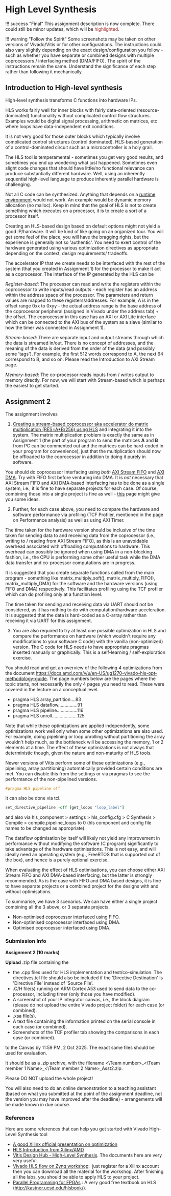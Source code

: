 # High Level Synthesis

!!! success "Final"
    This assignment description is now complete. There could still be minor updates, which will be <span style="color: brown;">highlighted</span>. 

!!! warning "Follow the Spirit"
    Some screenshots may be taken on other versions of Vivado/Vitis or for other configurations. The instructions could also vary slightly depending on the exact design/configuration you follow - such as whether you have separate or combined designs with multiple coprocessors / interfacing method (DMA/FIFO). The spirit of the instructions remain the same. Understand the significance of each step rather than following it mechanically.

## Introduction to High-level synthesis

High-level synthesis transforms C functions into hardware IPs.

HLS works fairly well for inner blocks with fairly data-oriented (resource-dominated) functionality without complicated control flow structures. Examples would be digital signal processing, arithmetic on matrices, etc where loops have data-independent exit conditions.

It is not very good for those outer blocks which typically involve complicated control structures (control dominated). HLS-based generation of a control-dominated circuit such as a microcontroller is a holy grail.

The HLS tool is temperamental - sometimes you get very good results, and sometimes you end up wondering what just happened. Sometimes even slight code changes that should have little/no functional relevance can produce substantially different hardware. Well, using an inherently sequential high-level language to produce inherently parallel hardware is challenging.

Not all C code can be synthesized. Anything that depends on a [runtime environment](https://en.wikipedia.org/wiki/Runtime_system) would not work. An example would be dynamic memory allocation (no malloc). Keep in mind that the goal of HLS is not to create something which executes on a processor, it is to create a sort of a processor itself.

Creating an HLS-based design based on default options might not yield a good IP/hardware. It will be kind of like going on an organized tour. You will get some feel of the place, you will have the bragging rights, but the experience is generally not so 'authentic'. You need to exert control of the hardware generated using various optimization directives as appropriate depending on the context, design requirements/ tradeoffs.

The accelerator IP that we create needs to be interfaced with the rest of the system (that you created in Assignment 1) for the processor to make it act as a coprocessor. The interface of the IP generated by the HLS can be

_Register-based_: The processor can read and write the registers within the coprocessor to write inputs/read outputs - each register has an address within the address space of the processor. The parameters and return values are mapped to these registers/addresses. For example, A is in the offset range 0xx to 0xyy - the actual address range is the base address of the coprocessor peripheral (assigned in Vivado under the address tab) + the offset. The coprocessor in this case has an AXI or AXI Lite interface which can be connected to the AXI bus of the system as a slave (similar to how the timer was connected in Assignment 1).

_Stream-based_: There are separate input and output streams through which the data is streamed in/out. There is no concept of addresses, and the meaning of the data is derived from the order of the data (and possibly some 'tags'). For example, the first 512 words correspond to A, the next 64 correspond to B, and so on. Please read the Introduction to AXI Stream page.

_Memory-based_: The co-processor reads inputs from / writes output to memory directly.
For now, we will start with Stream-based which is perhaps the easiest to get started. 

## Assignment 2

The assignment involves

1) [Creating a stream-based coprocessor aka accelerator do matrix multiplication (RES=A*B/256) using HLS](2_HLSFLow.md) and integrating it into the system. The matrix multiplication problem is exactly the same as in Assignment 1 (the part of your program to send the matrices **A** and **B** from PC can be commented out and the matrices can be hard-coded in your program for convenience), just that the multiplication should now be offloaded to the coprocessor in addition to doing it purely in software. 

You should do coprocessor Interfacing using _both_ [AXI Stream FIFO](3_FIFO.md) and [AXI DMA](4_DMA.md). Try with FIFO first before venturing into DMA. It is _not_ necessary that AXI Stream FIFO and AXI DMA-based interfacing has to be done as a single system, i.e., it is fine to have separate projects for each case. Of course, combining those into a single project is fine as well - [this](3_MultipleCoPro.md) page might give you some ideas. 

2) Further, for each case above, you need to compare the hardware and software performance via profiling (TCF Profiler, mentioned in the page on Performance analysis) as well as using AXI Timer.

The time taken for the hardware version should be inclusive of the time taken for sending data to and receiving data from the coprocessor (i.e., writing to / reading from AXI Stream FIFO), as this is an unavoidable overhead associated with offloading computations to hardware. This overhead can possibly be ignored when using DMA in a non-blocking fashion, i.e., the CPU is performing some other useful task while the DMA data transfer and co-processor computations are in progress.

It is suggested that you create separate functions called from the main program - something like matrix_multiply_soft(), matrix_multiply_FIFO(), matrix_multiply_DMA) for the software and the hardware versions (using FIFO and DMA) respectively. This facilitates profiling using the TCF profiler which can do profiling only at a function level.

The time taken for sending and receiving data via UART should not be considered, as it has nothing to do with computation/hardware acceleration. It is suggested that the data is hard-coded as a C-array rather than receiving it via UART for this assignment.

3) You are also required to try at least one possible optimization in HLS and compare the performance on hardware (which wouldn't require any modifications to your software C code) with the vanilla (non-optimized) version. The C code for HLS needs to have appropriate pragmas inserted manually or graphically. This is a self-learning / self-exploration exercise.

You should read and get an overview of the following 4 optimizations from the document https://docs.amd.com/v/u/en-US/ug1270-vivado-hls-opt-methodology-guide. The page numbers below are the pages where the topic starts, not necessarily the only 4 pages you need to read. These were covered in the lecture on a conceptual level.

* pragma HLS array_partition....83
* pragma HLS dataflow...............91
* pragma HLS pipeline................116
* pragma HLS unroll....................125

Note that while these optimizations are applied independently, some optimizations work well only when some other optimizations are also used. For example, doing pipelining or loop unrolling without partitioning the array wouldn't help much, as the bottleneck will be accessing the memory, 1 or 2 elements at a time. The effect of these optimizations is not always that deterministic though, given the nature and non-maturity of HLS tools. 

Newer versions of Vitis perform some of these optimizations (e.g., pipelining, array partitioning) automatically provided certain conditions are met. You can disable this from the settings or via pragmas to see the performance of the non-pipelined versions.

``` c
#pragma HLS pipeline off
```

It can also be done via tcl.

``` tcl
set_directive_pipeline -off [get_loops "loop_label"]
```

and also via hls_component > settings > hls_config.cfg > C Synthesis > Compile > compile.pipeline_loops to 0 (hls component and config file names to be changed as appropriate).

The dataflow optimisation by itself will likely not yield any improvement in performance without modifying the software (C program) significantly to take advantage of the hardware optimisations. This is not easy, and will ideally need an operating system (e.g., FreeRTOS that is supported out of the box), and hence is a purely optional exercise.

When evaluating the effect of HLS optimisations, you can choose either AXI Stream FIFO and AXI DMA-based interfacing, but the latter is strongly recommended. As is the case with FIFO and DMA based designs, it is fine to have separate projects or a combined project for the designs with and without optimisations.

To summarise, we have 3 scenarios. We can have either a single project combining all the 3 above, or 3 separate projects.

* Non-optimised coprocessor interfaced using FIFO.
* Non-optimised coprocessor interfaced using DMA.
* Optimised coprocessor interfaced using DMA.

### Submission Info

**Assignment 2 (10 marks)**

**Upload** .zip file containing the

* the .cpp files used for HLS implementation and test/co-simulation. The directives.tcl file should also be included if the 'Directive Destination' is 'Directive File' instead of 'Source File'.
* .C/H file(s) running on ARM Cortex A53 used to send data to the co-processor, including timer (only those you have modified).
* A screenshot of your IP integrator canvas, i.e., the block diagram (please do not upload the entire Vivado project folder) for each case (or combined).
* .xsa file(s).
* A text file containing the information printed on the serial console in each case (or combined).
* Screenshots of the TCF profiler tab showing the comparisons in each case (or combined).

to the Canvas by 11:59 PM, 2 Oct 2025. The exact same files should be used for evaluation.

It should be as a .zip archive, with the filename  \<\Team number>\_<\Team member 1 Name>\_\<\Team member 2 Name>_Asst2.zip.

Please DO NOT upload the whole project!

You will also need to do an online demonstration to a teaching assistant (based on what you submitted at the point of the assignment deadline, not the version you may have improved after the deadline) - arrangements will be made known in due course.

### References

Here are some references that can help you get started with Vivado High-Level Synthesis tool

- [A good Xilinx official presentation on optimization](http://users.ece.utexas.edu/~gerstl/ee382v_f14/soc/vivado_hls/VivadoHLS_Improving_Performance.pdf)
- [HLS Introduction from Xilinx/AMD](https://docs.amd.com/r/en-US/ug1399-vitis-hls)
- [Vitis Design Hub - High-Level Synthesis](https://docs.amd.com/v/u/en-US/dh0090-vitis-hls-hub). The documents here are very very useful.
- [Vivado HLS flow on Zynq workshop](https://www.amd.com/en/corporate/university-program/vivado/vivado-workshops/vivado-high-level-synthesis-flow-zynq.html):  just register for a Xilinx account then you can download all the material for the workshop. After finishing all the labs, you should be able to apply HLS to your project.
- [Parallel Programming for FPGAs](http://kastner.ucsd.edu/wp-content/uploads/2018/03/admin/pp4fpgas11.12.2018.pdf) : A very good free textbook on HLS (<http://kastner.ucsd.edu/hlsbook/>).
